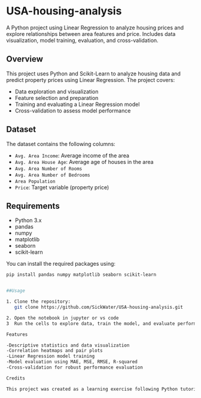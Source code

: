 # USA-housing-analysis
A Python project using Linear Regression to analyze housing prices and explore relationships between area features and price. Includes data visualization, model training, evaluation, and cross-validation.

## Overview
This project uses Python and Scikit-Learn to analyze housing data and predict property prices using Linear Regression. The project covers:

- Data exploration and visualization
- Feature selection and preparation
- Training and evaluating a Linear Regression model
- Cross-validation to assess model performance

## Dataset
The dataset contains the following columns:
- `Avg. Area Income`: Average income of the area
- `Avg. Area House Age`: Average age of houses in the area
- `Avg. Area Number of Rooms`
- `Avg. Area Number of Bedrooms`
- `Area Population`
- `Price`: Target variable (property price)

## Requirements
- Python 3.x
- pandas
- numpy
- matplotlib
- seaborn
- scikit-learn

You can install the required packages using:

```bash
pip install pandas numpy matplotlib seaborn scikit-learn


##Usage

1. Clone the repository:
   git clone https://github.com/SickWater/USA-housing-analysis.git

2. Open the notebook in jupyter or vs code
3  Run the cells to explore data, train the model, and evaluate performance.

Features

-Descriptive statistics and data visualization
-Correlation heatmaps and pair plots
-Linear Regression model training
-Model evaluation using MAE, MSE, RMSE, R-squared
-Cross-validation for robust performance evaluation

Credits

This project was created as a learning exercise following Python tutorials. All code has been written and adapted by Jackie Tan, with a few tweaks by SickWater
